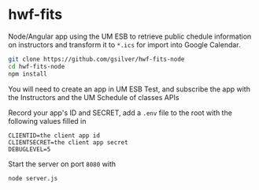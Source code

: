 # hwf-fits

Node/Angular app using the UM ESB to retrieve public chedule information on instructors and transform it to `*.ics` for import into Google Calendar.

```bash
git clone https://github.com/gsilver/hwf-fits-node
cd hwf-fits-node
npm install
```

You will need to create an app in UM ESB Test, and subscribe the app with the Instructors and the UM Schedule of classes APIs

Record your app's ID and SECRET, add a `.env` file to the root with the following values filled in

```
CLIENTID=the client app id
CLIENTSECRET=the client app secret
DEBUGLEVEL=5
```
Start the server on port `8080` with

```bash
node server.js
```
